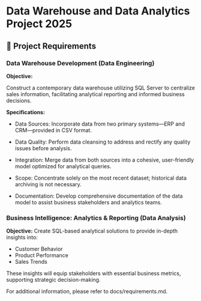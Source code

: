 # Data Warehouse and Data Analytics Project 2025

## 🚀 Project Requirements

### Data Warehouse Development (Data Engineering)

**Objective:**

Construct a contemporary data warehouse utilizing SQL Server to centralize sales information, facilitating analytical reporting and informed business decisions.

**Specifications:**

- Data Sources:
Incorporate data from two primary systems—ERP and CRM—provided in CSV format.

- Data Quality:
Perform data cleansing to address and rectify any quality issues before analysis.

- Integration:
Merge data from both sources into a cohesive, user-friendly model optimized for analytical queries.

- Scope:
Concentrate solely on the most recent dataset; historical data archiving is not necessary.

- Documentation:
Develop comprehensive documentation of the data model to assist business stakeholders and analytics teams.

### Business Intelligence: Analytics & Reporting (Data Analysis)

**Objective:**
Create SQL-based analytical solutions to provide in-depth insights into:

- Customer Behavior
- Product Performance
- Sales Trends

These insights will equip stakeholders with essential business metrics, supporting strategic decision-making.

For additional information, please refer to docs/requirements.md.
